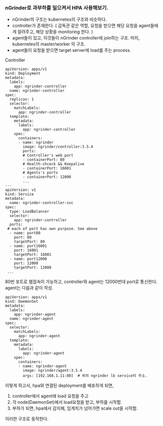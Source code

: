 

### nGrinder로 과부하를 일으켜서 HPA 사용해보기. 

- nGrinder의 구조는 kubernetes의 구조와 비슷하다.  
- controller가 존재한다. ( 감독관 같은 역할, 요청을 받으면 해당 요청을 agent들에게 알려주고, 해당 상황을 monitoring 한다. )
- agent들이 있고, 이것들이 nGrinder controller에 join하는 구조. 마치, kubernetes의 master/worker 의 구조. 
- agent들이 요청을 받으면 target server에 load를 주는 process. 


Controller 

```
apiVersion: apps/v1
kind: Deployment
metadata:
  labels:
    app: ngrinder-controller
  name: ngrinder-controller
spec:
  replicas: 1
  selector:
    matchLabels:
      app: ngrinder-controller
  template:
    metadata:
      labels:
        app: ngrinder-controller
    spec:
      containers:
      - name: ngrinder
        image: ngrinder/controller:3.5.4
        ports:
        # Controller's web port 
        - containerPort: 80
        # Health-chceck && Keepalive 
        - containerPort: 16001
        # Agents's ports 
        - containerPort: 12000
        ...
---
apiVersion: v1
kind: Service
metadata:
  name: ngrinder-controller-svc
spec:
  type: LoadBalancer
  selector:
    app: ngrinder-controller
  ports:
 # each of port has own purpose. See above 
  - name: port80
    port: 80
    targetPort: 80
  - name: port16001
    port: 16001
    targetPort: 16001
  - name: port12000
    port: 12000
    targetPort: 12000
 ...
```


80번 포트로 웹접속이 가능하고, controller와 agent는 12000번대 port로 통신한다. 
agent는 다음과 같이 작성. 

```
apiVersion: apps/v1
kind: DaemonSet
metadata:
  labels:
    app: ngrinder-agent
  name: ngrinder-agent
spec:
  selector:
    matchLabels:
      app: ngrinder-agent
  template:
    metadata:
      labels:
        app: ngrinder-agent
    spec:
      containers:
      - name: ngrinder-agent
        image: ngrinder/agent:3.5.4
        args: [192.168.1.11:80]  # 위의 ngrinder lb service의 주소. 
```

이렇게 하고서, hpa와 연결된 deployment를 배포하게 되면, 
1. controller에서 agent에 load 요청을 주고
2. 각 node(DaemonSet)에서 load요청을 받고, 부하를 시작함. 
3. 부하가 되면, hpa에서 감지해, 임계치가 넘어가면 scale out을 시작함. 

이러한 구조로 동작한다. 